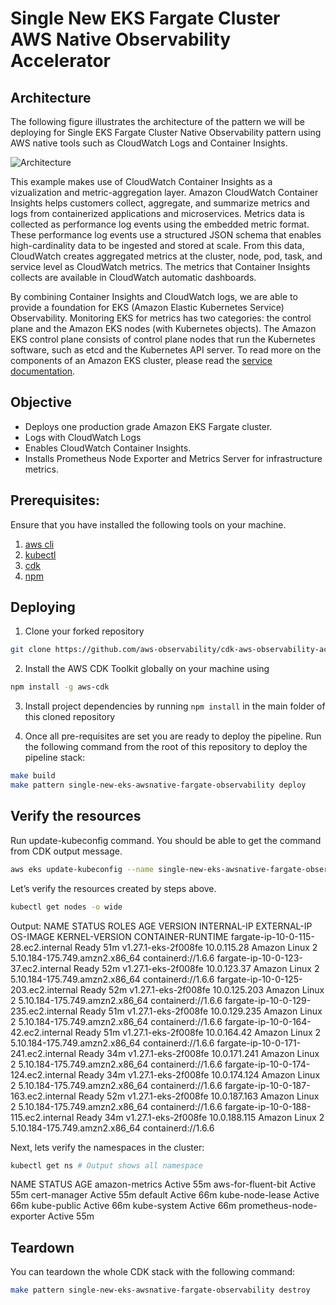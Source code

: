 # Single New EKS Fargate Cluster AWS Native Observability Accelerator

## Architecture

The following figure illustrates the architecture of the pattern we will be deploying for Single EKS Fargate Cluster Native Observability pattern using AWS native tools such as CloudWatch Logs and Container Insights.

![Architecture](../images/cloud-native-arch.png)

This example makes use of CloudWatch Container Insights as a vizualization and metric-aggregation layer.
Amazon CloudWatch Container Insights helps customers collect, aggregate, and summarize metrics and logs from containerized applications and microservices. Metrics data is collected as performance log events using the embedded metric format. These performance log events use a structured JSON schema that enables high-cardinality data to be ingested and stored at scale. From this data, CloudWatch creates aggregated metrics at the cluster, node, pod, task, and service level as CloudWatch metrics. The metrics that Container Insights collects are available in CloudWatch automatic dashboards.

By combining Container Insights and CloudWatch logs, we are able to provide a foundation for EKS (Amazon Elastic Kubernetes Service) Observability. Monitoring EKS for metrics has two categories:
the control plane and the Amazon EKS nodes (with Kubernetes objects).
The Amazon EKS control plane consists of control plane nodes that run the Kubernetes software,
such as etcd and the Kubernetes API server. To read more on the components of an Amazon EKS cluster,
please read the [service documentation](https://docs.aws.amazon.com/eks/latest/userguide/clusters.html).


## Objective

- Deploys one production grade Amazon EKS Fargate cluster.
- Logs with CloudWatch Logs
- Enables CloudWatch Container Insights.
- Installs Prometheus Node Exporter and Metrics Server for infrastructure metrics.

## Prerequisites:

Ensure that you have installed the following tools on your machine.

1. [aws cli](https://docs.aws.amazon.com/cli/latest/userguide/install-cliv2.html)
2. [kubectl](https://Kubernetes.io/docs/tasks/tools/)
3. [cdk](https://docs.aws.amazon.com/cdk/v2/guide/getting_started.html#getting_started_install)
4. [npm](https://docs.npmjs.com/cli/v8/commands/npm-install)


## Deploying

1. Clone your forked repository

```sh
git clone https://github.com/aws-observability/cdk-aws-observability-accelerator.git
```

2. Install the AWS CDK Toolkit globally on your machine using

```bash
npm install -g aws-cdk
```

3. Install project dependencies by running `npm install` in the main folder of this cloned repository

4. Once all pre-requisites are set you are ready to deploy the pipeline. Run the following command from the root of this repository to deploy the pipeline stack:

```bash
make build
make pattern single-new-eks-awsnative-fargate-observability deploy
```


## Verify the resources

Run update-kubeconfig command. You should be able to get the command from CDK output message.

```bash
aws eks update-kubeconfig --name single-new-eks-awsnative-fargate-observability-accelerator --region <your region> --role-arn arn:aws:iam::xxxxxxxxx:role/single-new-eks-awsnative-singleneweksawsnativeobs-xxxxxxxx
```


Let’s verify the resources created by steps above.

```bash
kubectl get nodes -o wide
```
Output:
NAME                                   STATUS   ROLES    AGE   VERSION               INTERNAL-IP    EXTERNAL-IP   OS-IMAGE         KERNEL-VERSION                  CONTAINER-RUNTIME
fargate-ip-10-0-115-28.ec2.internal    Ready    <none>   51m   v1.27.1-eks-2f008fe   10.0.115.28    <none>        Amazon Linux 2   5.10.184-175.749.amzn2.x86_64   containerd://1.6.6
fargate-ip-10-0-123-37.ec2.internal    Ready    <none>   52m   v1.27.1-eks-2f008fe   10.0.123.37    <none>        Amazon Linux 2   5.10.184-175.749.amzn2.x86_64   containerd://1.6.6
fargate-ip-10-0-125-203.ec2.internal   Ready    <none>   52m   v1.27.1-eks-2f008fe   10.0.125.203   <none>        Amazon Linux 2   5.10.184-175.749.amzn2.x86_64   containerd://1.6.6
fargate-ip-10-0-129-235.ec2.internal   Ready    <none>   51m   v1.27.1-eks-2f008fe   10.0.129.235   <none>        Amazon Linux 2   5.10.184-175.749.amzn2.x86_64   containerd://1.6.6
fargate-ip-10-0-164-42.ec2.internal    Ready    <none>   51m   v1.27.1-eks-2f008fe   10.0.164.42    <none>        Amazon Linux 2   5.10.184-175.749.amzn2.x86_64   containerd://1.6.6
fargate-ip-10-0-171-241.ec2.internal   Ready    <none>   34m   v1.27.1-eks-2f008fe   10.0.171.241   <none>        Amazon Linux 2   5.10.184-175.749.amzn2.x86_64   containerd://1.6.6
fargate-ip-10-0-174-124.ec2.internal   Ready    <none>   34m   v1.27.1-eks-2f008fe   10.0.174.124   <none>        Amazon Linux 2   5.10.184-175.749.amzn2.x86_64   containerd://1.6.6
fargate-ip-10-0-187-163.ec2.internal   Ready    <none>   52m   v1.27.1-eks-2f008fe   10.0.187.163   <none>        Amazon Linux 2   5.10.184-175.749.amzn2.x86_64   containerd://1.6.6
fargate-ip-10-0-188-115.ec2.internal   Ready    <none>   34m   v1.27.1-eks-2f008fe   10.0.188.115   <none>        Amazon Linux 2   5.10.184-175.749.amzn2.x86_64   containerd://1.6.6

Next, lets verify the namespaces in the cluster:

```bash
kubectl get ns # Output shows all namespace
```

NAME                       STATUS   AGE
amazon-metrics             Active   55m
aws-for-fluent-bit         Active   55m
cert-manager               Active   55m
default                    Active   66m
kube-node-lease            Active   66m
kube-public                Active   66m
kube-system                Active   66m
prometheus-node-exporter   Active   55m


## Teardown

You can teardown the whole CDK stack with the following command:

```bash
make pattern single-new-eks-awsnative-fargate-observability destroy
```